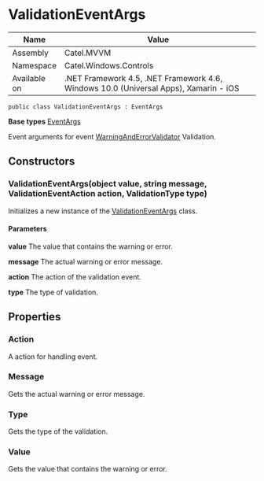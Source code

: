 

# ValidationEventArgs

Name|Value
---|---
Assembly|Catel.MVVM
Namespace|Catel.Windows.Controls
Available on|.NET Framework 4.5, .NET Framework 4.6, Windows 10.0 (Universal Apps), Xamarin - iOS

```
public class ValidationEventArgs : EventArgs
```

**Base types**
[EventArgs]()


Event arguments for event [WarningAndErrorValidator](#) Validation.



## Constructors

### ValidationEventArgs(object value, string message, ValidationEventAction action, ValidationType type)

Initializes a new instance of the [ValidationEventArgs](#) class.

#### Parameters

**value**
The value that contains the warning or error.

**message**
The actual warning or error message.

**action**
The action of the validation event.

**type**
The type of validation.



## Properties

### Action

A action for handling event.



### Message

Gets the actual warning or error message.



### Type

Gets the type of the validation.



### Value

Gets the value that contains the warning or error.



